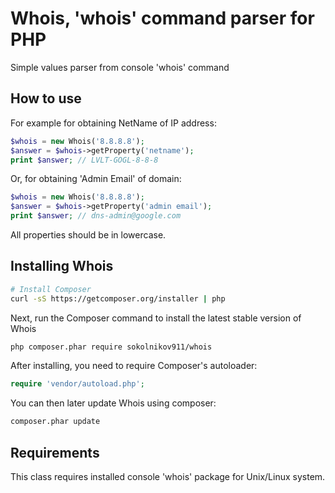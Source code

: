 Whois, 'whois' command parser for PHP
=====================================



Simple values parser from console 'whois' command


## How to use


For example for obtaining NetName of IP address:

```php
$whois = new Whois('8.8.8.8');
$answer = $whois->getProperty('netname');
print $answer; // LVLT-GOGL-8-8-8
```

Or, for obtaining 'Admin Email' of domain:

```php
$whois = new Whois('8.8.8.8');
$answer = $whois->getProperty('admin email');
print $answer; // dns-admin@google.com
```

All properties should be in lowercase. 


## Installing Whois


```bash
# Install Composer
curl -sS https://getcomposer.org/installer | php
```

Next, run the Composer command to install the latest stable version of Whois

```bash
php composer.phar require sokolnikov911/whois
```

After installing, you need to require Composer's autoloader:

```php
require 'vendor/autoload.php';
```

You can then later update Whois using composer:

 ```bash
composer.phar update
 ```
 
 
## Requirements

This class requires installed console 'whois' package for Unix/Linux system.